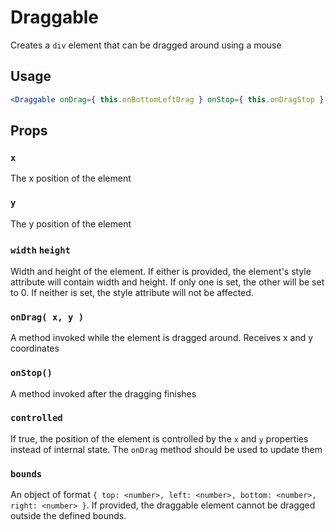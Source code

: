 # Draggable

Creates a `div` element that can be dragged around using a mouse

## Usage

```jsx
<Draggable onDrag={ this.onBottomLeftDrag } onStop={ this.onDragStop } y={ bottom } x={ left } />;
```

## Props

### `x`

The x position of the element

### `y`

The y position of the element

### `width` `height`

Width and height of the element. If either is provided, the element's style attribute will contain width and height. If only one is set, the other will be set to 0. If neither is set, the style attribute will not be affected.

### `onDrag( x, y )`

A method invoked while the element is dragged around. Receives x and y coordinates

### `onStop()`

A method invoked after the dragging finishes

### `controlled`

If true, the position of the element is controlled by the `x` and `y` properties instead of internal state. The `onDrag` method should be used to update them

### `bounds`

An object of format `{ top: <number>, left: <number>, bottom: <number>, right: <number> }`. If provided, the draggable element cannot be dragged outside the defined bounds.
